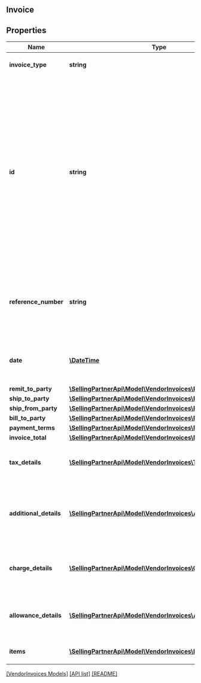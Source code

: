 ## Invoice

## Properties

Name | Type | Description | Notes
------------ | ------------- | ------------- | -------------
**invoice_type** | **string** | Identifies the type of invoice. |
**id** | **string** | Unique number relating to the charges defined in this document. This will be invoice number if the document type is Invoice or CreditNote number if the document type is Credit Note. Failure to provide this reference will result in a rejection. |
**reference_number** | **string** | An additional unique reference number used for regulatory or other purposes. | [optional]
**date** | [**\DateTime**](\DateTime.md) | Defines a date and time according to ISO8601. |
**remit_to_party** | [**\SellingPartnerApi\Model\VendorInvoices\PartyIdentification**](PartyIdentification.md) |  |
**ship_to_party** | [**\SellingPartnerApi\Model\VendorInvoices\PartyIdentification**](PartyIdentification.md) |  | [optional]
**ship_from_party** | [**\SellingPartnerApi\Model\VendorInvoices\PartyIdentification**](PartyIdentification.md) |  | [optional]
**bill_to_party** | [**\SellingPartnerApi\Model\VendorInvoices\PartyIdentification**](PartyIdentification.md) |  | [optional]
**payment_terms** | [**\SellingPartnerApi\Model\VendorInvoices\PaymentTerms**](PaymentTerms.md) |  | [optional]
**invoice_total** | [**\SellingPartnerApi\Model\VendorInvoices\Money**](Money.md) |  |
**tax_details** | [**\SellingPartnerApi\Model\VendorInvoices\TaxDetails[]**](TaxDetails.md) | Total tax amount details for all line items. | [optional]
**additional_details** | [**\SellingPartnerApi\Model\VendorInvoices\AdditionalDetails[]**](AdditionalDetails.md) | Additional details provided by the selling party, for tax related or other purposes. | [optional]
**charge_details** | [**\SellingPartnerApi\Model\VendorInvoices\ChargeDetails[]**](ChargeDetails.md) | Total charge amount details for all line items. | [optional]
**allowance_details** | [**\SellingPartnerApi\Model\VendorInvoices\AllowanceDetails[]**](AllowanceDetails.md) | Total allowance amount details for all line items. | [optional]
**items** | [**\SellingPartnerApi\Model\VendorInvoices\InvoiceItem[]**](InvoiceItem.md) | The list of invoice items. | [optional]

[[VendorInvoices Models]](../) [[API list]](../../Api) [[README]](../../../README.md)
